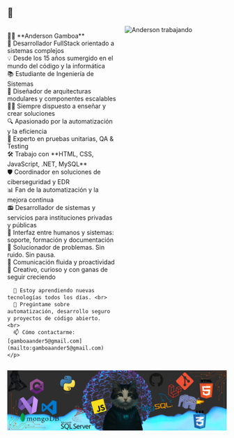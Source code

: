 
## 👋 

<div style="display: flex; justify-content: space-between; align-items: flex-start; gap: 20px;">
  <!-- TEXTO SOBRE MÍ -->
  <div style="flex: 1; max-width: 50%; min-width: 250px;">
    <p align="left">
      🧑‍💻 **Anderson Gamboa**<br>
      👾 Desarrollador FullStack orientado a sistemas complejos <br>
      💡 Desde los 15 años sumergido en el mundo del código y la informática <br>
      📚 Estudiante de Ingeniería de Sistemas <br>
      🧬 Diseñador de arquitecturas modulares y componentes escalables <br>
      👨‍🏫 Siempre dispuesto a enseñar y crear soluciones <br>
      🔍 Apasionado por la automatización y la eficiencia <br>
      🧪 Experto en pruebas unitarias, QA & Testing <br>
      🛠️ Trabajo con **HTML, CSS, JavaScript, .NET, MySQL** <br>
      🛡️ Coordinador en soluciones de ciberseguridad y EDR <br>
      📊 Fan de la automatización y la mejora continua <br>
      📻 Desarrollador de sistemas y servicios para instituciones privadas y públicas <br>
      🤝 Interfaz entre humanos y sistemas: soporte, formación y documentación <br>
      🎯 Solucionador de problemas. Sin ruido. Sin pausa. <br>
      💬 Comunicación fluida y proactividad <br>
      🧩 Creativo, curioso y con ganas de seguir creciendo <br>

      🌱 Estoy aprendiendo nuevas tecnologías todos los días. <br>
      💬 Pregúntame sobre automatización, desarrollo seguro y proyectos de código abierto. <br>
      📫 Cómo contactarme: [gamboaander5@gmail.com](mailto:gamboaander5@gmail.com)
    </p>
  </div>

  <!-- IMAGEN GIF A LA DERECHA -->
  <div style="flex: 1; max-width: 40%; min-width: 250px;">
    <img src="https://raw.githubusercontent.com/a1neo/a1neo/main/images/imagebannerwoman.gif" alt="Anderson trabajando" width="100%" />
  </div>
</div>

<!-- BANNER AL PIE -->
<p align="center">
  <img src="https://raw.githubusercontent.com/a1neo/a1neo/main/images/cucobannergithub.png" alt="Banner de bienvenida" />
</p>


